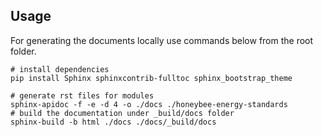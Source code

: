 
## Usage
For generating the documents locally use commands below from the root folder. 

```shell
# install dependencies
pip install Sphinx sphinxcontrib-fulltoc sphinx_bootstrap_theme

# generate rst files for modules
sphinx-apidoc -f -e -d 4 -o ./docs ./honeybee-energy-standards
# build the documentation under _build/docs folder
sphinx-build -b html ./docs ./docs/_build/docs
```

